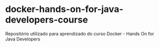 # docker-hands-on-for-java-developers-course
Repositório utilizado para aprendizado do curso Docker - Hands On for Java Developers
